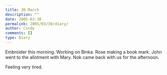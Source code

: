 ```yaml
---
title: 30 March
description: ""
date: 2005-03-30
permalink: 2005/03/30/diary/
author: Cindy
comments: []
type: Diary
---
```


Embroider this morning. Working on Binka. Rose making a book mark. John went to the allotment with Mary. Nok came back with us for the afternoon.

Feeling very tired.
